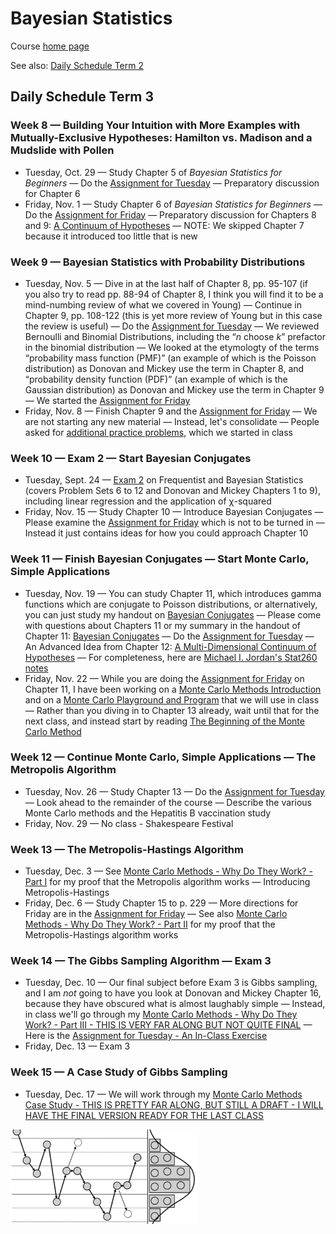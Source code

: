 # Bayesian Statistics

Course [home page](./)

See also: [Daily Schedule Term 2](./daily_schedule_term_2.html)

## Daily Schedule Term 3

### Week 8 &mdash; Building Your Intuition with More Examples with Mutually-Exclusive Hypotheses: Hamilton vs. Madison and a Mudslide with Pollen

* Tuesday, Oct. 29 &mdash; Study Chapter 5 of *Bayesian Statistics for Beginners* &mdash; Do the [Assignment for Tuesday](./assignments/AssignmentFor2024-10-29.nb.pdf) &mdash; Preparatory discussion for Chapter 6
* Friday, Nov. 1 &mdash; Study Chapter 6 of *Bayesian Statistics for Beginners* &mdash; Do the [Assignment for Friday](./assignments/AssignmentFor2024-11-01.nb.pdf) &mdash; Preparatory discussion for Chapters 8 and 9: [A Continuum of Hypotheses](./resources/AContinuumOfHypotheses.pdf) &mdash; NOTE: We skipped Chapter 7 because it introduced too little that is new

### Week 9 &mdash; Bayesian Statistics with Probability Distributions 

* Tuesday, Nov. 5 &mdash; Dive in at the last half of Chapter 8, pp. 95-107 (if you also try to read pp. 88-94 of Chapter 8, I think you will find it to be a mind-numbing review of what we covered in Young) &mdash; Continue in Chapter 9, pp. 108-122 (this is yet more review of Young but in this case the review is useful) &mdash; Do the [Assignment for Tuesday](./assignments/AssignmentFor2024-11-05.nb.pdf) &mdash; We reviewed Bernoulli and Binomial Distributions, including the &ldquo;*n* choose *k*&rdquo; prefactor in the binomial distribution &mdash; We looked at the etymologty of the terms &ldquo;probability mass function (PMF)&rdquo; (an example of which is the Poisson distribution) as Donovan and Mickey use the term in Chapter 8, and &ldquo;probability density function (PDF)&rdquo; (an example of which is the Gaussian distribution) as Donovan and Mickey use the term in Chapter 9 &mdash; We started the [Assignment for Friday](./assignments/AssignmentFor2024-11-08.nb.pdf)
* Friday, Nov. 8 &mdash; Finish Chapter 9 and the [Assignment for Friday](./assignments/AssignmentFor2024-11-08.nb.pdf) &mdash; We are not starting any new material &mdash; Instead, let's consolidate &mdash; People asked for [additional practice problems](./exams/InterestingProblemsBeforeExam2.nb.pdf), which we started in class

### Week 10 &mdash; Exam 2 &mdash; Start Bayesian Conjugates

* Tuesday, Sept. 24 &mdash; [Exam 2](./exams/Exam2.nb.pdf) on Frequentist and Bayesian Statistics (covers Problem Sets 6 to 12 and Donovan and Mickey Chapters 1 to 9), including linear regression and the application of &chi;-squared
* Friday, Nov. 15 &mdash; Study Chapter 10 &mdash; Introduce Bayesian Conjugates &mdash; Please examine the [Assignment for Friday](./assignments/AssignmentFor2024-11-15.nb.pdf) which is not to be turned in &mdash; Instead it just contains ideas for how you could approach Chapter 10

### Week 11 &mdash; Finish Bayesian Conjugates &mdash; Start Monte Carlo, Simple Applications

* Tuesday, Nov. 19 &mdash; You can study Chapter 11, which introduces gamma functions which are conjugate to Poisson distributions, or alternatively, you can just study my handout on [Bayesian Conjugates](./resources/BayesianConjugates.nb.pdf) &mdash; Please come with questions about Chapters 11 or my summary in the handout of Chapter 11: [Bayesian Conjugates](./resources/BayesianConjugates.nb.pdf) &mdash; Do the [Assignment for Tuesday](./assignments/AssignmentFor2024-11-19.nb.pdf) &mdash; An Advanced Idea from Chapter 12: [A Multi-Dimensional Continuum of Hypotheses](./resources/AMultiDimensionalContinuumOfHypotheses.pdf) &mdash; For completeness, here are [Michael I. Jordan's Stat260 notes](./resources/MichaelJordanStat260Notes.pdf)
* Friday, Nov. 22 &mdash; While you are doing the [Assignment for Friday](./assignments/AssignmentFor2024-11-22.nb.pdf) on Chapter 11, I have been working on a [Monte Carlo Methods Introduction](./resources/MonteCarloMethodsIntroduction.nb.pdf) and on a [Monte Carlo Playground and Program](./resources/MonteCarloPlayground.nb.pdf) that we will use in class &mdash; Rather than you diving in to Chapter 13 already, wait until that for the next class, and instead start by reading [The Beginning of the Monte Carlo Method](./resources/TheBeginningOfTheMonteCarloMethod.pdf)

### Week 12 &mdash; Continue Monte Carlo, Simple Applications &mdash; The Metropolis Algorithm

* Tuesday, Nov. 26 &mdash; Study Chapter 13 &mdash; Do the [Assignment for Tuesday](./assignments/AssignmentFor2024-11-26.nb.pdf) &mdash; Look ahead to the remainder of the course &mdash; Describe the various Monte Carlo methods and the Hepatitis B vaccination study
* Friday, Nov. 29 &mdash; No class - Shakespeare Festival

### Week 13 &mdash; The Metropolis-Hastings Algorithm

* Tuesday, Dec. 3 &mdash; See [Monte Carlo Methods - Why Do They Work? - Part I](./resources/MonteCarloMethodsWhyDoTheyWork-I.nb.pdf) for my proof that the Metropolis algorithm works &mdash; Introducing Metropolis-Hastings
* Friday, Dec. 6 &mdash; Study Chapter 15 to p. 229  &mdash; More directions for Friday are in the [Assignment for Friday](./assignments/AssignmentFor2024-12-06.nb.pdf) &mdash; See also [Monte Carlo Methods - Why Do They Work? - Part II](./resources/MonteCarloMethodsWhyDoTheyWork-II.nb.pdf) for my proof that the Metropolis-Hastings algorithm works

### Week 14 &mdash; The Gibbs Sampling Algorithm &mdash; Exam 3

* Tuesday, Dec. 10 &mdash; Our final subject before Exam 3 is Gibbs sampling, and I am *not* going to have you look at Donovan and Mickey Chapter 16, because they have obscured what is almost laughably simple &mdash; Instead, in class we'll go through my [Monte Carlo Methods - Why Do They Work? - Part III - THIS IS VERY FAR ALONG BUT NOT QUITE FINAL](./resources/MonteCarloMethodsWhyDoTheyWork-III.nb.pdf) &mdash; Here is the [Assignment for Tuesday - An In-Class Exercise](./assignments/AssignmentFor2024-12-10.nb.pdf)
* Friday, Dec. 13 &mdash; Exam 3

### Week 15 &mdash; A Case Study of Gibbs Sampling

* Tuesday, Dec. 17 &mdash; We will work through my [Monte Carlo Methods Case Study - THIS IS PRETTY FAR ALONG, BUT STILL A DRAFT - I WILL HAVE THE FINAL VERSION READY FOR THE LAST CLASS](./resources/MonteCarloMethodsCaseStudy.nb.pdf)

<img src="./resources/MarkovChain.png" alt="Markov Chain" width="60%">
